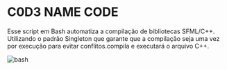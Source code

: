# C0D3 NAME CODE


Esse script em Bash automatiza a compilação de bibliotecas SFML/C++. Utilizando o padrão Singleton que garante que a compilação seja uma vez por execução para evitar conflitos.compila e executará o arquivo C++.


![bash](https://img.shields.io/badge/GNU%20Bash-4EAA25.svg?style=for-the-badge&logo=GNU-Bash&logoColor=white)

